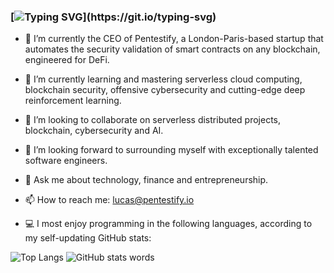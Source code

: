 <!--
***LucasMartinCalderon/LucasMartinCalderon** is a ✨ _special_ ✨ 
repository because its `README.md` (this file) appears on your GitHub profile.

Here are some ideas to get you started with LMC's personal portfolio on 
GitHub README.md, GitHub's newest implementation:

- 🔭 I’m currently working on ...
- 🌱 I’m currently learning ...
- 👯 I’m looking to collaborate on ...
- 🤔 I’m looking for help with ...
- 💬 Ask me about ...
- 📫 How to reach me: ...
- 😄 Pronouns: ...
- ⚡ Fun fact: ...
--->

### [![Typing SVG](https://readme-typing-svg.demolab.com?font=IBM&duration=2500&pause=1000&center=true&width=1000&lines=Hi!+I'm+Lucas+Martin+Calderon%2C+welcome+to+my+GitHub+personal+portfolio!)](https://git.io/typing-svg)

- 🔭 I’m currently the CEO of Pentestify, a London-Paris-based startup 
that automates the security validation of smart contracts on any 
blockchain, engineered for DeFi. 

 - 🌱 I’m currently learning and mastering serverless cloud computing, 
blockchain security, offensive cybersecurity and cutting-edge deep 
reinforcement learning. 

- 👯 I’m looking to collaborate on serverless distributed projects, 
blockchain, cybersecurity and AI.

- 🤔 I’m looking forward to surrounding myself with exceptionally 
talented software engineers.

- 💬 Ask me about technology, finance and entrepreneurship. 

- 📫 How to reach me: lucas@pentestify.io

- 💻 I most enjoy programming in the following languages, according to my 
self-updating GitHub stats: 

<!-- This next line acts as the compact number of programming languages most in use -->
![Top Langs](https://github-readme-stats.vercel.app/api/top-langs/?username=LucasMartinCalderon&layout=compact)
![GitHub stats words](https://visitor-badge.glitch.me/badge?page_id=LucasMartinCalderon.LucasMartinCalderon)

